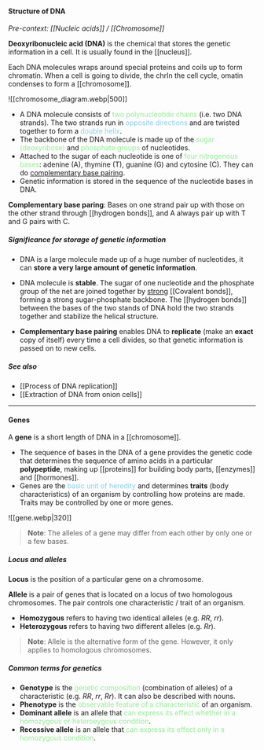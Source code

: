 #### Structure of DNA
*Pre-context: [[Nucleic acids]] / [[Chromosome]]*

**Deoxyribonucleic acid (DNA)** is the chemical that stores the genetic information in a cell. It is usually found in the [[nucleus]].

Each DNA molecules wraps around special proteins and coils up to form chromatin. When a cell is going to divide, the chrIn the cell cycle, omatin condenses to form a [[chromosome]].

![[chromosome_diagram.webp|500]]

- A DNA molecule consists of <span style="color: lightgreen">two polynucleotide chains</span> (i.e. two DNA strands). The two strands run in <span style="color: skyblue">opposite directions</span> and are twisted together to form a <span style="color: skyblue">double helix</span>.
- The backbone of the DNA molecule is made up of the <span style="color: lightgreen">sugar (deoxyribose)</span> and <span style="color: lightgreen">phosphate groups</span> of nucleotides.
- Attached to the sugar of each nucleotide is one of <span style="color: lightgreen">four nitrogenous bases</span>: adenine (A), thymine (T), guanine (G) and cytosine (C). They can do <u>complementary base pairing</u>.
- Genetic information is stored in the sequence of the nucleotide bases in DNA.

**Complementary base paring**: Bases on one strand pair up with those on the other strand through [[hydrogen bonds]], and A always pair up with T and G pairs with C.

##### Significance for storage of genetic information
- DNA is a large molecule made up of a huge number of nucleotides, it can **store a very large amount of genetic information**.

- DNA molecule is **stable**. The sugar of one nucleotide and the phosphate group of the net are joined together by <u>strong</u> [[Covalent bonds]], forming a strong sugar-phosphate backbone. The [[hydrogen bonds]] between the bases of the two stands of DNA hold the two strands together and stabilize the helical structure.

- **Complementary base pairing** enables DNA to **replicate** (make an **exact** copy of itself) every time a cell divides, so that genetic information is passed on to new cells.

##### See also
- [[Process of DNA replication]]
- [[Extraction of DNA from onion cells]]

---
#### Genes
A **gene** is a short length of DNA in a [[chromosome]].
- The sequence of bases in the DNA of a gene provides the genetic code that determines the sequence of amino acids in a particular **polypeptide**, making up [[proteins]] for building body parts, [[enzymes]] and [[hormones]].
- Genes are the <span style="color: skyblue">basic unit of heredity</span> and determines **traits** (body characteristics) of an organism by controlling how proteins are made. Traits may be controlled by one or more genes.

![[gene.webp|320]]

> **Note**:
> The alleles of a gene may differ from each other by only one or a few bases.

##### Locus and alleles
**Locus** is the position of a particular gene on a chromosome.

**Allele** is a pair of genes that is located on a locus of two homologous chromosomes. The pair controls one characteristic / trait of an organism.
- **Homozygous** refers to having two identical alleles (e.g. $RR$, $rr$).
- **Heterozygous** refers to having two different alleles (e.g. $Rr$).

> **Note**:
> Allele is the alternative form of the gene. However, it only applies to homologous chromosomes.

##### Common terms for genetics
- **Genotype** is the <span style="color: lightgreen">genetic composition</span> (combination of alleles) of a characteristic (e.g. $RR$, $rr$, $Rr$). It can also be described with nouns.
- **Phenotype** is the <span style="color: lightgreen">observable feature of a characteristic</span> of an organism.
- **Dominant allele** is an allele that <span style="color: lightgreen">can express its effect whether in a homozygous or heteroeygous condition</span>.
- **Recessive allele** is an allele that <span style="color: lightgreen">can express its effect only in a homozygous condition</span>.
